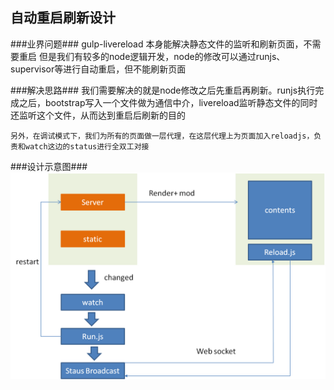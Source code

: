 ## 自动重启刷新设计 ##

###业界问题###
	gulp-livereload 本身能解决静态文件的监听和刷新页面，不需要重启
	但是我们有较多的node逻辑开发，node的修改可以通过runjs、supervisor等进行自动重启，但不能刷新页面

###解决思路###
	我们需要解决的就是node修改之后先重启再刷新。runjs执行完成之后，bootstrap写入一个文件做为通信中介，livereload监听静态文件的同时还监听这个文件，从而达到重启后刷新的目的

	另外，在调试模式下，我们为所有的页面做一层代理，在这层代理上为页面加入reloadjs，负责和watch这边的status进行全双工对接

###设计示意图###
![工作流程图](https://raw.githubusercontent.com/tftc/zeus/master/doc/reload.png?token=AM-npmpTEXyvpviDWbCqJjOg3yX5Q1l_ks5V8APKwA%3D%3D)